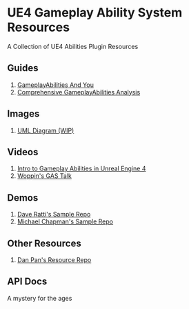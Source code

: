 # UE4 Gameplay Ability System Resources
A Collection of UE4 Abilities Plugin Resources

Guides
-------------
1.  [GameplayAbilities And You](https://wiki.unrealengine.com/GameplayAbilities_and_You)
2.  [Comprehensive GameplayAbilities Analysis](https://forums.unrealengine.com/community/community-content-tools-and-tutorials/116578-comprehensive-gameplayabilities-analysis-series)

Images
-------------
1. [UML Diagram (WIP)](https://raw.githubusercontent.com/FuzzySockets/GAS-Resources/master/images/GAS-UML-WIP.jpg)

Videos
-------------
1. [Intro to Gameplay Abilities in Unreal Engine 4](https://www.youtube.com/watch?v=Ev2P6BTUxN0)
2. [Woppin's GAS Talk](https://www.youtube.com/watch?v=OyiweL2nPac)

Demos
-------------
1. [Dave Ratti's Sample Repo](https://github.com/daveratti/GameplayAbilitiesSample)
2. [Michael Chapman's Sample Repo](https://github.com/michaeltchapman/MCGameplayAbilities)

Other Resources
-------------
1. [Dan Pan's Resource Repo](https://github.com/Pantong51/GASContent)

API Docs
-------------
A mystery for the ages
